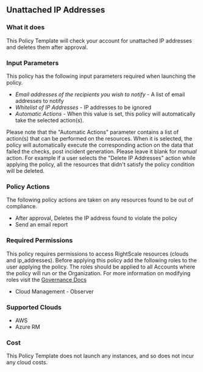## Unattached IP Addresses

### What it does

This Policy Template will check your account for unattached IP addresses and deletes them after approval.

### Input Parameters

This policy has the following input parameters required when launching the policy.

- *Email addresses of the recipients you wish to notify* - A list of email addresses to notify
- *Whitelist of IP Addresses* - IP addresses to be ignored
- *Automatic Actions* - When this value is set, this policy will automatically take the selected action(s).

Please note that the "Automatic Actions" parameter contains a list of action(s) that can be performed on the resources. When it is selected, the policy will automatically execute the corresponding action on the data that failed the checks, post incident generation. Please leave it blank for *manual* action.
For example if a user selects the "Delete IP Addresses" action while applying the policy, all the resources that didn't satisfy the policy condition will be deleted.

### Policy Actions

The following policy actions are taken on any resources found to be out of compliance.

- After approval, Deletes the IP address found to violate the policy
- Send an email report

### Required Permissions

This policy requires permissions to access RightScale resources (clouds and ip_addresses).  Before applying this policy add the following roles to the user applying the policy.  The roles should be applied to all Accounts where the policy will run or the Organization. For more information on modifying roles visit the [Governance Docs](https://docs.rightscale.com/cm/ref/user_roles.html)

- Cloud Management - Observer

### Supported Clouds

- AWS
- Azure RM

### Cost

This Policy Template does not launch any instances, and so does not incur any cloud costs.
